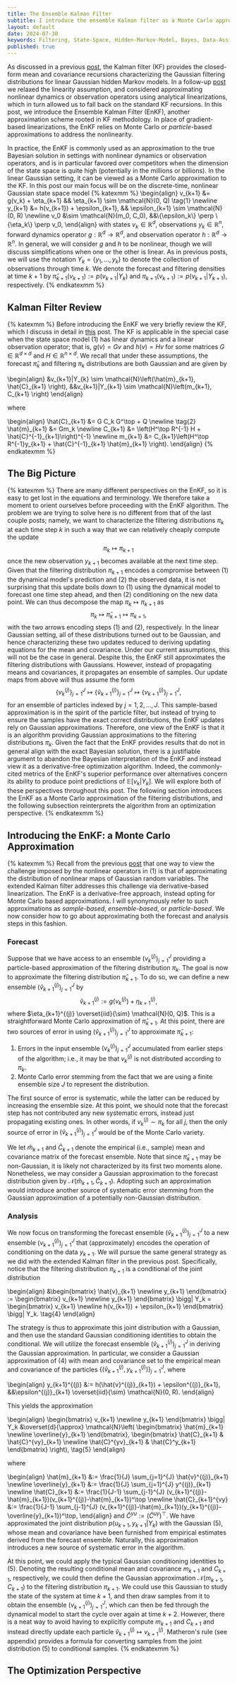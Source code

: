 ```yaml
---
title: The Ensemble Kalman Filter
subtitle: I introduce the ensemble Kalman filter as a Monte Carlo approximation to the Kalman filter in the linear Gaussian state space setting, then discuss how is applied as an approximation even when these assumptions don't hold.
layout: default
date: 2024-07-30
keywords: Filtering, State-Space, Hidden-Markov-Model, Bayes, Data-Assimilation
published: true
---
```


As discussed in a previous [post](https://arob5.github.io/blog/2024/02/15/Kalman-Filter/),
the Kalman filter (KF) provides the
closed-form mean and covariance recursions characterizing the Gaussian filtering
distributions for linear Gaussian hidden Markov models. In a follow-up
[post](https://arob5.github.io/blog/2024/02/15/nonlinear-maps-of-Gaussians/) we
relaxed the linearity assumption, and considered approximating nonlinear dynamics
or observation operators using analytical linearizations, which in turn allowed
us to fall back on the standard KF recursions. In this post, we
introduce the Ensemble Kalman Filter (EnKF),
another approximation scheme rooted in KF methodology. In place of gradient-based
linearizations, the EnKF relies on Monte Carlo or *particle*-based
approximations to address the nonlinearity.

In practice, the EnKF is commonly used as an approximation to the true Bayesian
solution in settings with nonlinear dynamics or observation operators, and is
in particular favored over competitors when the dimension of the state space
is quite high (potentially in the millions or billions). In the linear Gaussian
setting, it can be viewed as a Monte Carlo approximation to the KF. In this
post our main focus will be on the discrete-time, nonlinear Gaussian state
space model
{% katexmm %}
\begin{align}
v_{k+1} &= g(v_k) + \eta_{k+1} && \eta_{k+1} \sim \mathcal{N}(0, Q) \tag{1} \newline
y_{k+1} &= h(v_{k+1}) + \epsilon_{k+1}, && \epsilon_{k+1} \sim \mathcal{N}(0, R) \newline
v_0 &\sim \mathcal{N}(m_0, C_0), &&\\{\epsilon_k\\} \perp \\{\eta_k\\} \perp v_0,
\end{align}
with states $v_k \in \mathbb{R}^d$, observations $y_k \in \mathbb{R}^n$,
forward dynamics operator $g: \mathbb{R}^d \to \mathbb{R}^d$, and observation
operator $h: \mathbb{R}^d \to \mathbb{R}^n$. In general, we will consider
$g$ and $h$ to be nonlinear, though we will discuss simplifications when one or
the other is linear. As in previous posts,
we will use the notation $Y_k = \{y_1, \dots, y_k\}$ to denote the collection
of observations through time $k$. We denote the forecast and filtering densities
at time $k+1$ by $\hat{\pi}_{k+1}(v_{k+1}) := p(v_{k+1}|Y_k)$ and
$\pi_{k+1}(v_{k+1}) := p(v_{k+1}|Y_{k+1})$, respectively.
{% endkatexmm %}

## Kalman Filter Review
{% katexmm %}
Before introducing the EnKF we very briefly review the KF, which I discuss in detail
in [this](https://arob5.github.io/blog/2024/02/15/Kalman-Filter/) post.
The KF is applicable in the special case when the state space model (1) has
linear dynamics and a linear observation operator; that is,
$g(v) = Gv$ and $h(v) = Hv$ for some matrices $G \in \mathbb{R}^{d \times d}$
and $H \in \mathbb{R}^{n \times d}$.
We recall that under these assumptions, the forecast $\hat{\pi}_k$ and
filtering $\pi_k$ distributions are both Gaussian and are given by

\begin{align}
&v\_{k+1}|Y_{k} \sim \mathcal{N}\left(\hat{m}\_{k+1}, \hat{C}\_{k+1} \right),
&&v\_{k+1}|Y\_{k+1} \sim \mathcal{N}\left(m\_{k+1}, C\_{k+1} \right)
\end{align}

where

\begin{align}
\hat{C}\_{k+1} &= G C_k G^\top + Q \newline \tag{2}
\hat{m}\_{k+1} &= Gm_k \newline
C\_{k+1} &= \left(H^\top R^{-1} H + \hat{C}^{-1}\_{k+1}\right)^{-1} \newline
m\_{k+1} &= C\_{k+1}\left(H^\top R^{-1}y\_{k+1} + \hat{C}^{-1}\_{k+1} \hat{m}\_{k+1} \right).
\end{align}
{% endkatexmm %}

## The Big Picture
{% katexmm %}
There are many different perspectives on the EnKF, so it is easy to get lost in
the equations and terminology. We therefore take a moment to orient ourselves
before proceeding with the EnKF algorithm. The problem we are trying to solve
here is no different from that of the last couple posts; namely, we want to
characterize the filtering distributions $\pi_k$ at each time step $k$ in such
a way that we can relatively cheaply compute the update
$$
\pi_k \mapsto \pi_{k+1}
$$
once the new observation $y_{k+1}$ becomes available at the next time step.
Given that the filtering distribution $\pi_{k+1}$ encodes a compromise between
(1) the dynamical model's prediction and (2) the observed data, it is not
surprising that this update boils down to (1) using the dynamical model
to forecast one time step ahead, and then (2) conditioning on the new data
point. We can thus decompose the map $\pi_k \mapsto \pi_{k+1}$ as
$$
\pi_k \mapsto \hat{\pi}_{k+1} \mapsto \pi_{k+1},
$$
with the two arrows encoding steps (1) and (2), respectively. In the linear Gaussian
setting, all of these distributions turned out to be Gaussian, and hence
characterizing these two updates reduced to deriving updating equations for the
mean and covariance. Under our current assumptions, this will not be the case in
general. Despite this, the EnKF still approximates the filtering distributions
with Gaussians. However, instead of propagating means and covariances, it
propagates an ensemble of samples. Our update maps from above will thus assume the form
$$
\{v_k^{(j)}\}_{j=1}^{J}
\mapsto \{\hat{v}_{k+1}^{(j)}\}_{j=1}^{J}
\mapsto \{v_{k+1}^{(j)}\}_{j=1}^{J},
$$
for an ensemble of particles indexed by $j = 1,2, \dots, J$.
This sample-based approximation is in the spirit of the particle filter, but
instead of trying to ensure the samples have the exact correct distributions,
the EnKF updates rely on Gaussian approximations. Therefore, one view of the
EnKF is that it is an algorithm providing Gaussian approximations to
the filtering distributions $\pi_k$. Given the fact that the EnKF provides
results that do not in general align with the exact Bayesian solution, there is
a justifiable argument to abandon the Bayesian interpretation of the EnKF and
instead view it as a derivative-free optimization algorithm. Indeed, the
commonly-cited metrics of the EnKF's superior performance over alternatives
concern its ability to produce point predictions of $\mathbb{E}[v_k|Y_k]$.
We will explore both of these perspectives throughout this post. The following
section introduces the EnKF as a Monte Carlo approximation of the
filtering distributions, and the following subsection reinterprets the algorithm
from an optimization perspective.
{% endkatexmm %}

## Introducing the EnKF: a Monte Carlo Approximation
{% katexmm %}
Recall from the previous
[post](https://arob5.github.io/blog/2024/02/15/nonlinear-maps-of-Gaussians/) that
one way to view the challenge imposed by the nonlinear operators in (1)
is that of approximating the distribution of nonlinear maps of Gaussian random
variables. The extended Kalman
filter addresses this challenge via derivative-based linearization. The EnKF
is a derivative-free approach, instead opting for Monte Carlo based approximations.
I will synonymously refer to such approximations as *sample-based*, *ensemble-based*,
or *particle-based*. We now consider how to go about approximating both the forecast
and analysis steps in this fashion.

### Forecast
Suppose that we have access to an ensemble $(v_k^{(j)})_{j=1}^{J}$
providing a particle-based approximation of the filtering distribution $\pi_k$.
The goal is now to approximate the filtering
distribution $\hat{\pi}_{k+1}$. To do so, we can define a new ensemble
$(\hat{v}_{k+1}^{(j)})_{j=1}^{J}$ by
$$
\hat{v}_{k+1}^{(j)} := g(v_k^{(j)}) + \eta_{k+1}^{(j)}, \tag{3}
$$
where $\eta_{k+1}^{(j)} \overset{iid}{\sim} \mathcal{N}(0, Q)$. This is a
straightforward Monte Carlo approximation of $\hat{\pi}_{k+1}$. At this point,
there are two sources of error in using $(\hat{v}_{k+1}^{(j)})_{j=1}^{J}$ to
approximate $\hat{\pi}_{k+1}$:
1. Errors in the input ensemble $(v_k^{(j)})_{j=1}^{J}$ accumulated from earlier
steps of the algorithm; i.e., it may be that $v_k^{(j)}$ is not distributed
according to $\pi_k$.
2. Monte Carlo error stemming from the fact that we are using a finite ensemble
size $J$ to represent the distribution.

The first source of error is systematic, while the latter can be reduced by
increasing the ensemble size. At this point, we should note that the forecast
step has not contributed any new systematic errors, instead just propagating
existing ones. In other words, if $v_k^{(j)} \sim \pi_k$ for all $j$, then
the only source of error in $(\hat{v}_{k+1}^{(j)})_{j=1}^{J}$ would be of the
Monte Carlo variety.

We let $\hat{m}_{k+1}$ and $\hat{C}_{k+1}$ denote the empirical (i.e., sample)
mean and covariance matrix of the forecast ensemble. Note that since
$\hat{\pi}_{k+1}$ may be non-Gaussian, it is likely not characterized by its first
two moments alone. Nonetheless, we may consider a Gaussian approximation to the
forecast distribution given by $\mathcal{N}(\hat{m}_{k+1}, \hat{C}_{k+1})$.
Adopting such an approximation would introduce another source of systematic error
stemming from the Gaussian approximation of a potentially non-Gaussian distribution.

### Analysis
We now focus on transforming the forecast ensemble $(\hat{v}_{k+1}^{(j)})_{j=1}^{J}$
to a new ensemble $(v_{k+1}^{(j)})_{j=1}^{J}$ that (approximately) encodes the
operation of conditioning on the data $y_{k+1}$. We will pursue the same general
strategy as we did with the extended Kalman filter in the previous post.
Specifically, notice that the filtering distribution $\pi_{k+1}$ is
a conditional of the joint distribution

\begin{align}
&\begin{bmatrix} \hat{v}\_{k+1} \newline y\_{k+1} \end{bmatrix} :=
\begin{bmatrix} v\_{k+1} \newline y\_{k+1} \end{bmatrix} \bigg| Y_k  =
\begin{bmatrix} v\_{k+1} \newline h(v\_{k+1}) + \epsilon\_{k+1} \end{bmatrix} \bigg| Y_k. \tag{4}
\end{align}

The strategy is thus to approximate this joint distribution with a Gaussian, and
then use the standard Gaussian conditioning identities to obtain the conditional.
We will utilize the forecast ensemble $(\hat{v}_{k+1}^{(j)})_{j=1}^{J}$
in deriving the Gaussian approximation. In particular, we consider a Gaussian
approximation of (4) with mean and covariance set to the empirical mean and
covariance of the particles
$\{(\hat{v}_{k+1}^{(j)}, y_{k+1}^{(j)})\}_{j=1}^{J}$, where

\begin{align}
y\_{k+1}^{(j)}
&:= h(\hat{v}^{(j)}\_{k+1}) + \epsilon^{(j)}\_{k+1},
&&\epsilon^{(j)}\_{k+1} \overset{iid}{\sim} \mathcal{N}(0, R).
\end{align}

This yields the approximation

\begin{align}
\begin{bmatrix} v\_{k+1} \newline y\_{k+1} \end{bmatrix} \bigg| Y_k
&\overset{d}{\approx}
\mathcal{N}\left(
\begin{bmatrix} \hat{m}\_{k+1} \newline \overline{y}\_{k+1} \end{bmatrix},
\begin{bmatrix} \hat{C}\_{k+1} & \hat{C}^{vy}\_{k+1} \newline
                \hat{C}^{yv}\_{k+1} & \hat{C}^y\_{k+1} \end{bmatrix}
\right), \tag{5}
\end{align}

where

\begin{align}
\hat{m}\_{k+1} &:= \frac{1}{J} \sum\_{j=1}^{J} \hat{v}^{(j)}\_{k+1} \newline
\overline{y}\_{k+1} &:= \frac{1}{J} \sum\_{j=1}^{J} y^{(j)}\_{k+1} \newline
\hat{C}\_{k+1} &:= \frac{1}{J-1} \sum\_{j-1}^{J} (v\_{k+1}^{(j)}-\hat{m}\_{k+1})(v\_{k+1}^{(j)}-\hat{m}\_{k+1})^\top \newline
\hat{C}\_{k+1}^{vy} &:= \frac{1}{J-1} \sum_{j-1}^{J} (v\_{k+1}^{(j)}-\hat{m}\_{k+1})(y\_{k+1}^{(j)}-\overline{y}\_{k+1})^\top,
\end{align}
and $\hat{C}^{yu} := (\hat{C}^{uy})^\top$. We have approximated the joint
distribution $p(u_{k+1},y_{k+1}|Y_k)$ with the Gaussian (5), whose mean
and covariance have been furnished from empirical estimates derived from the
forecast ensemble. Naturally, this approximation introduces a new source of
systematic error in the algorithm.

At this point, we could apply the typical Gaussian conditioning identities
to (5). Denoting the resulting conditional mean and covariance $m_{k+1}$ and
$C_{k+1}$, respectively, we could then define the Gaussian approximation
$\mathcal{N}(m_{k+1}, C_{k+1})$ to the filtering distribution $\pi_{k+1}$.
We could use this Gaussian to study the state of the system at time $k+1$,
and then draw samples from it to obtain the ensemble $(v_{k+1}^{(j)})_{j=1}^{J}$,
which can then be fed through the dynamical model to start the cycle over again
at time $k+2$. However, there is a neat way to avoid having to explicitly
compute $m_{k+1}$ and $C_{k+1}$ and instead directly update each particle
$\hat{v}_{k+1}^{(j)} \mapsto v_{k+1}^{(j)}$. Matheron's rule (see appendix)
provides a formula for converting samples from the joint distribution (5) to
conditional samples.
{% endkatexmm %}

## The Optimization Perspective
